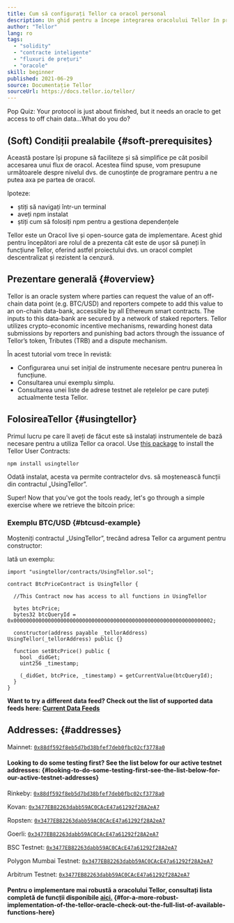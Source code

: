 ```yaml
---
title: Cum să configurați Tellor ca oracol personal
description: Un ghid pentru a începe integrarea oracolului Tellor în protocolul dvs.
author: "Tellor"
lang: ro
tags:
  - "solidity"
  - "contracte inteligente"
  - "fluxuri de prețuri"
  - "oracole"
skill: beginner
published: 2021-06-29
source: Documentație Tellor
sourceUrl: https://docs.tellor.io/tellor/
---
```


Pop Quiz: Your protocol is just about finished, but it needs an oracle to get access to off chain data...What do you do?

## (Soft) Condiții prealabile {#soft-prerequisites}

Această postare își propune să faciliteze și să simplifice pe cât posibil accesarea unui flux de oracol. Acestea fiind spuse, vom presupune următoarele despre nivelul dvs. de cunoștințe de programare pentru a ne putea axa pe partea de oracol.

Ipoteze:

- știți să navigați într-un terminal
- aveți npm instalat
- știți cum să folosiți npm pentru a gestiona dependențele

Tellor este un Oracol live și open-source gata de implementare. Acest ghid pentru începători are rolul de a prezenta cât este de ușor să puneți în funcțiune Tellor, oferind astfel proiectului dvs. un oracol complet descentralizat și rezistent la cenzură.

## Prezentare generală {#overview}

Tellor is an oracle system where parties can request the value of an off-chain data point (e.g. BTC/USD) and reporters compete to add this value to an on-chain data-bank, accessible by all Ethereum smart contracts. The inputs to this data-bank are secured by a network of staked reporters. Tellor utilizes crypto-economic incentive mechanisms, rewarding honest data submissions by reporters and punishing bad actors through the issuance of Tellor’s token, Tributes (TRB) and a dispute mechanism.

În acest tutorial vom trece în revistă:

- Configurarea unui set inițial de instrumente necesare pentru punerea în funcțiune.
- Consultarea unui exemplu simplu.
- Consultarea unei liste de adrese testnet ale rețelelor pe care puteți actualmente testa Tellor.

## FolosireaTellor {#usingtellor}

Primul lucru pe care îl aveți de făcut este să instalați instrumentele de bază necesare pentru a utiliza Tellor ca oracol. Use [this package](https://github.com/tellor-io/usingtellor) to install the Tellor User Contracts:

`npm install usingtellor`

Odată instalat, acesta va permite contractelor dvs. să moștenească funcții din contractul „UsingTellor”.

Super! Now that you've got the tools ready, let's go through a simple exercise where we retrieve the bitcoin price:

### Exemplu BTC/USD {#btcusd-example}

Moșteniți contractul „UsingTellor”, trecând adresa Tellor ca argument pentru constructor:

Iată un exemplu:

```solidity
import "usingtellor/contracts/UsingTellor.sol";

contract BtcPriceContract is UsingTellor {

  //This Contract now has access to all functions in UsingTellor

  bytes btcPrice;
  bytes32 btcQueryId = 0x0000000000000000000000000000000000000000000000000000000000000002;

  constructor(address payable _tellorAddress) UsingTellor(_tellorAddress) public {}

  function setBtcPrice() public {
    bool _didGet;
    uint256 _timestamp;

    (_didGet, btcPrice, _timestamp) = getCurrentValue(btcQueryId);
  }
}
```

**Want to try a different data feed? Check out the list of supported data feeds here: [Current Data Feeds](https://docs.tellor.io/tellor/integration/data-feed-ids)**

## Addresses: {#addresses}

Mainnet: [`0x88df592f8eb5d7bd38bfef7deb0fbc02cf3778a0`](https://etherscan.io/address/0x88df592f8eb5d7bd38bfef7deb0fbc02cf3778a0#code)

#### Looking to do some testing first? See the list below for our active testnet addresses: {#looking-to-do-some-testing-first-see-the-list-below-for-our-active-testnet-addresses}

Rinkeby: [`0x88df592f8eb5d7bd38bfef7deb0fbc02cf3778a0`](https://rinkeby.etherscan.io/address/0x88df592f8eb5d7bd38bfef7deb0fbc02cf3778a0#code)

Kovan: [`0x3477EB82263dabb59AC0CAcE47a61292f28A2eA7`](https://kovan.etherscan.io/address/0x3477EB82263dabb59AC0CAcE47a61292f28A2eA7#code)

Ropsten: [`0x3477EB82263dabb59AC0CAcE47a61292f28A2eA7`](https://ropsten.etherscan.io/address/0x3477EB82263dabb59AC0CAcE47a61292f28A2eA7#code)

Goerli: [`0x3477EB82263dabb59AC0CAcE47a61292f28A2eA7`](https://goerli.etherscan.io/address/0x3477EB82263dabb59AC0CAcE47a61292f28A2eA7#code)

BSC Testnet: [`0x3477EB82263dabb59AC0CAcE47a61292f28A2eA7`](https://testnet.bscscan.com/address/0x3477EB82263dabb59AC0CAcE47a61292f28A2eA7#code)

Polygon Mumbai Testnet: [`0x3477EB82263dabb59AC0CAcE47a61292f28A2eA7`](https://mumbai.polygonscan.com/address/0x3477EB82263dabb59AC0CAcE47a61292f28A2eA7/contracts#code)

Arbitrum Testnet: [`0x3477EB82263dabb59AC0CAcE47a61292f28A2eA7`](https://rinkeby-explorer.arbitrum.io/address/0x3477EB82263dabb59AC0CAcE47a61292f28A2eA7)

#### Pentru o implementare mai robustă a oracolului Tellor, consultați lista completă de funcții disponibile [aici.](https://github.com/tellor-io/usingtellor/blob/master/README.md) {#for-a-more-robust-implementation-of-the-tellor-oracle-check-out-the-full-list-of-available-functions-here}
